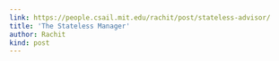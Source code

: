 ```yaml
---
link: https://people.csail.mit.edu/rachit/post/stateless-advisor/
title: 'The Stateless Manager'
author: Rachit
kind: post
---
```

